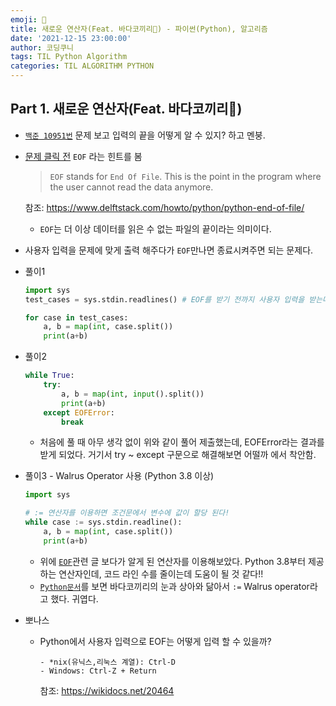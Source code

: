 ```yaml
---
emoji: 🦭
title: 새로운 연산자(Feat. 바다코끼리🦭) - 파이썬(Python), 알고리즘
date: '2021-12-15 23:00:00'
author: 코딩쿠니
tags: TIL Python Algorithm
categories: TIL ALGORITHM PYTHON
---
```


## Part 1. 새로운 연산자(Feat. 바다코끼리🦭)
* [`백준 10951번`](https://www.acmicpc.net/problem/10951) 문제 보고 입력의 끝을 어떻게 알 수 있지? 하고 멘붕.
* [문제 클릭 전](https://www.acmicpc.net/step/2) `EOF` 라는 힌트를 봄
  >`EOF` stands for `End Of File`. This is the point in the program where the user cannot read the data anymore.
  
  참조: <https://www.delftstack.com/howto/python/python-end-of-file/>
  * `EOF`는 더 이상 데이터를 읽은 수 없는 파일의 끝이라는 의미이다.
* 사용자 입력을 문제에 맞게 출력 해주다가 `EOF`만나면 종료시켜주면 되는 문제다.

* 풀이1
    ```python
    import sys
    test_cases = sys.stdin.readlines() # EOF를 받기 전까지 사용자 입력을 받는다(한 줄씩 리스트 형태로 담아줌)

    for case in test_cases:
        a, b = map(int, case.split())
        print(a+b)
    ```

* 풀이2
    ```python
    while True:
        try:
            a, b = map(int, input().split())
            print(a+b)
        except EOFError:
            break  
    ```
  * 처음에 풀 때 아무 생각 없이 위와 같이 풀어 제출했는데,  EOFError라는 결과를 받게 되었다. 거기서 try ~ except 구문으로 해결해보면 어떨까 에서 착안함. 

* 풀이3 - Walrus Operator 사용 (Python 3.8 이상)
    ```python
    import sys

    # := 연산자를 이용하면 조건문에서 변수에 값이 할당 된다!
    while case := sys.stdin.readline():
        a, b = map(int, case.split())
        print(a+b)
    ```
    * 위에 [`EOF`](https://www.delftstack.com/howto/python/python-end-of-file/)관련 글 보다가 알게 된 연산자를 이용해보았다. Python 3.8부터 제공하는 연산자인데, 코드 라인 수를 줄이는데 도움이 될 것 같다!!
    * [`Python문서`](https://docs.python.org/3/whatsnew/3.8.html#assignment-expressions)를 보면 바다코끼리의 눈과 상아와 닮아서 `:=` Walrus operator라고 했다. 귀엽다.

* 뽀나스
  * Python에서 사용자 입력으로 EOF는 어떻게 입력 할 수 있을까?
    ```text
    - *nix(유닉스,리눅스 계열): Ctrl-D
    - Windows: Ctrl-Z + Return
    ```
    참조: <https://wikidocs.net/20464>

```toc
```